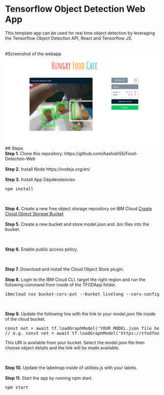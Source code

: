 # Tensorflow Object Detection Web App
<p>This template app can be used for real time object detection by leveraging the Tensorflow Object Detection API, React and Tensorflow JS. 
<br/><br/><br/>
#Screenshot of the webapp
  <img src='/src/screenshots/screenshot1.png' />
<br/>
## Steps
<br />
<b>Step 1.</b> Clone this repository: https://github.com/Aashish55/Food-Detection-Web
<br/><br/>
<b>Step 2.</b> Install Node https://nodejs.org/en/
<br/><br/>
<b>Step 3.</b> Install App Depdendencies 
<pre>npm install</pre>
<br/><br/>
<b>Step 4.</b> Create a new free object storage repository on IBM Cloud <a href="https://cloud.ibm.com/objectstorage/create">Create Cloud Object Storage Bucket</a> 
<br/><br/>
<b>Step 5.</b> Create a new bucket and store model.json and .bin files into the bucket.</a> 

<br/><br/>
<b>Step 6.</b> Enable public access policy.</a> 

<br/><br/>
<b>Step 7.</b> Download and install the Cloud Object Store plugin.</a> 
<br/><br/>
<b>Step 8.</b> Login to the IBM Cloud CLI, target the right region and run the following command from inside of the TFODApp folder.</a> 
<pre>ibmcloud cos bucket-cors-put --bucket livelong --cors-configuration file://corsconfig.json</pre>
<br/><br/>
<b>Step 9.</b> Update the following line with the link to your model.json file inside of the cloud bucket.</a> 
<pre>
const net = await tf.loadGraphModel('YOUR MODEL.json file here')
// e.g. const net = await tf.loadGraphModel('https://tfodfooddetection.s3.jp-tok.cloud-object-storage.appdomain.cloud/model.json')
</pre>
This URI is available from your bucket. Select the model.json file then choose object details and the link will be made available. 

<br/><br/>
<b>Step 10.</b> Update the labelmap inside of utilities.js with your labels.</a> 
<br/><br/>
<b>Step 11.</b> Start the app by running npm start.</a> 
<pre>npm start</pre>
<br/><br/>
